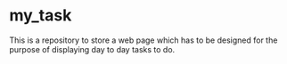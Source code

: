 # my_task
This is a repository to store a web page 
which has to be designed for the purpose of 
displaying day to day tasks to do.